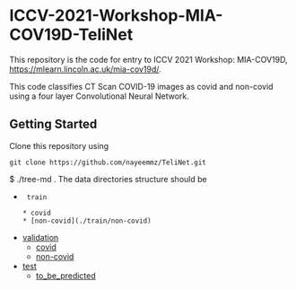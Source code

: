 # ICCV-2021-Workshop-MIA-COV19D-TeliNet

This repository is the code for entry to ICCV 2021 Workshop: MIA-COV19D, https://mlearn.lincoln.ac.uk/mia-cov19d/.

This code classifies CT Scan COVID-19 images as covid and non-covid using a four layer Convolutional Neural Network.

## Getting Started

Clone this repository using 

``` 
git clone https://github.com/nayeemmz/TeliNet.git 
```
 
$ ./tree-md .
The data directories structure should be 

 
 * ``` 
    train
 
   * covid
   * [non-covid](./train/non-covid)
 * [validation](./validation)
   * [covid](./validation/covid)
   * [non-covid](./validation/non-covid)
 * [test](./test)
   * [to_be_predicted](./test/to_be_predicted)
 
 ```
  
